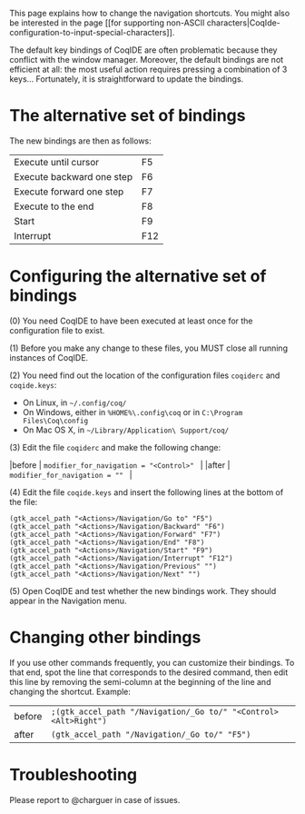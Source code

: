 This page explains how to change the navigation shortcuts.
You might also be interested in the page 
[[for supporting non-ASCII characters|CoqIde-configuration-to-input-special-characters]].

The default key bindings of CoqIDE are often problematic because they conflict with the window manager. Moreover, the default bindings are not efficient at all: the most useful action requires pressing a combination of 3 keys... Fortunately, it is straightforward to update the bindings.


The alternative set of bindings
===============================

The new bindings are then as follows:

|                          |     |
|--------------------------|-----|
|Execute until cursor      | F5  |
|Execute backward one step | F6  |
|Execute forward one step  | F7  |
|Execute to the end        | F8  |
|Start                     | F9  |
|Interrupt                 | F12 |


Configuring the alternative set of bindings
===========================================

(0) You need CoqIDE to have been executed at least once for the configuration file to exist.

(1) Before you make any change to these files, you MUST close all running instances of CoqIDE.

(2) You need find out the location of the configuration files `coqiderc` and `coqide.keys`:

-   On Linux, in `~/.config/coq/`
-   On Windows, either in `%HOME%\.config\coq` or in `C:\Program Files\Coq\config`
-   On Mac OS X, in `~/Library/Application\ Support/coq/`

(3) Edit the file `coqiderc` and make the following change:

|before | `modifier_for_navigation = "<Control>" ` |
|after  | `modifier_for_navigation = "" ` |

(4) Edit the file `coqide.keys` and insert the following lines at the bottom of the file:

```
(gtk_accel_path "<Actions>/Navigation/Go to" "F5")
(gtk_accel_path "<Actions>/Navigation/Backward" "F6")
(gtk_accel_path "<Actions>/Navigation/Forward" "F7")
(gtk_accel_path "<Actions>/Navigation/End" "F8")
(gtk_accel_path "<Actions>/Navigation/Start" "F9")
(gtk_accel_path "<Actions>/Navigation/Interrupt" "F12")
(gtk_accel_path "<Actions>/Navigation/Previous" "")
(gtk_accel_path "<Actions>/Navigation/Next" "")
```

(5) Open CoqIDE and test whether the new bindings work. They should appear in the Navigation menu.


Changing other bindings
=======================

If you use other commands frequently, you can customize their bindings. To that end, spot the line that corresponds to the desired command, then edit this line by removing the semi-column at the beginning of the line and changing the shortcut. Example:

|       |     |
|-------|-----|
|before | `;(gtk_accel_path "/Navigation/_Go to/" "<Control><Alt>Right")` |
|after  | `(gtk_accel_path "/Navigation/_Go to/" "F5")`                |


Troubleshooting
===============

Please report to @charguer in case of issues.

